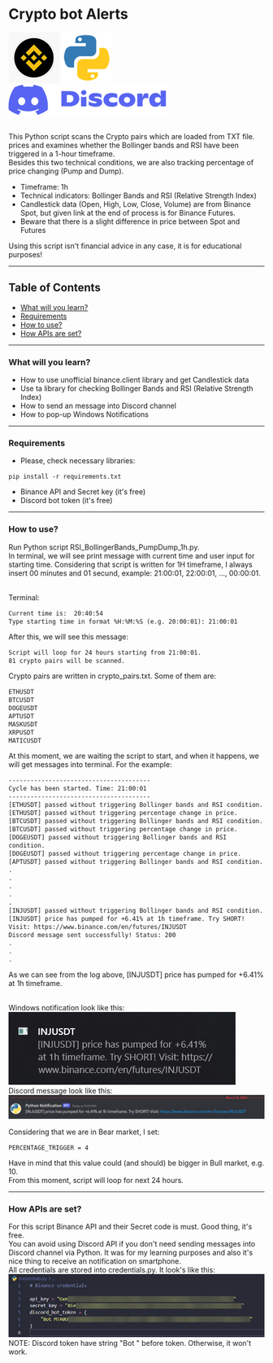 # **Crypto bot Alerts**

![Python logo](/img/binance-logo.jpeg) ![Python logo](/img/python-logo.png) ![Discord logo](/img/discord-logo-blue.png)

</br>This Python script scans the Crypto pairs which are loaded from TXT file. prices and examines whether the Bollinger bands and RSI have been triggered in a 1-hour timeframe.
</br>Besides this two technical conditions, we are also tracking percentage of price changing (Pump and Dump).
- Timeframe: 1h
- Technical indicators: Bollinger Bands and RSI (Relative Strength Index)
- Candlestick data (Open, High, Low, Close, Volume) are from Binance Spot, but given link at the end of process is for Binance Futures. 
- Beware that there is a slight difference in price between Spot and Futures

Using this script isn't financial advice in any case, it is for educational purposes!

---

## **Table of Contents**
- [What will you learn?](#what-will-you-learn?)
- [Requirements](#requirements)
- [How to use?](#how-to-use)
- [How APIs are set?](#how-apis-are-set)

---

### **What will you learn?**
- How to use unofficial binance.client library and get Candlestick data
- Use ta library for checking Bollinger Bands and RSI (Relative Strength Index) 
- How to send an message into Discord channel
- How to pop-up Windows Notifications

---

### **Requirements**
- Please, check necessary libraries: 
```
pip install -r requirements.txt
```
- Binance API and Secret key (it's free)
- Discord bot token (it's free)

---

### **How to use?**
Run Python script RSI_BollingerBands_PumpDump_1h.py.
</br>In terminal, we will see print message with current time and user input for starting time. Considering that script is written for 1H timeframe, I always insert 00 minutes and 01 secund, example: 21:00:01, 22:00:01, ..., 00:00:01.

</br>Terminal:
```
Current time is:  20:40:54
Type starting time in format %H:%M:%S (e.g. 20:00:01): 21:00:01
```
After this, we will see this message:
```
Script will loop for 24 hours starting from 21:00:01.
81 crypto pairs will be scanned.
```
Crypto pairs are written in crypto_pairs.txt. Some of them are:
```
ETHUSDT
BTCUSDT
DOGEUSDT
APTUSDT
MASKUSDT
XRPUSDT
MATICUSDT
```
At this moment, we are waiting the script to start, and when it happens, we will get messages into terminal. For the example:
```
---------------------------------------
Cycle has been started. Time: 21:00:01
---------------------------------------
[ETHUSDT] passed without triggering Bollinger bands and RSI condition.
[ETHUSDT] passed without triggering percentage change in price.
[BTCUSDT] passed without triggering Bollinger bands and RSI condition.
[BTCUSDT] passed without triggering percentage change in price.
[DOGEUSDT] passed without triggering Bollinger bands and RSI condition.
[DOGEUSDT] passed without triggering percentage change in price.
[APTUSDT] passed without triggering Bollinger bands and RSI condition.
.
.
.
.
.
[INJUSDT] passed without triggering Bollinger bands and RSI condition.
[INJUSDT] price has pumped for +6.41% at 1h timeframe. Try SHORT! Visit: https://www.binance.com/en/futures/INJUSDT
Discord message sent successfully! Status: 200
.
.
.
```
As we can see from the log above, [INJUSDT] price has pumped for +6.41% at 1h timeframe.

</br> Windows notification look like this:
</br>![win-notification](/img/win-notification.jpg)
</br>Discord message look like this:
</br>![win-notification](/img/discord-notification.jpg)

Considering that we are in Bear market, I set:
```
PERCENTAGE_TRIGGER = 4
```
Have in mind that this value could (and should) be bigger in Bull market, e.g. 10.
</br>From this moment, script will loop for next 24 hours.

---

### **How APIs are set?**
For this script Binance API and their Secret code is must. Good thing, it's free.
</br> You can avoid using Discord API if you don't need sending messages into Discord channel via Python. It was for my learning purposes and also it's nice thing to receive an notification on smartphone.
</br> All credentials are stored into credentials.py. It look's like this:
</br>![credentials](/img/creds.png)
NOTE: Discord token have string "Bot " before token. Otherwise, it won't work.